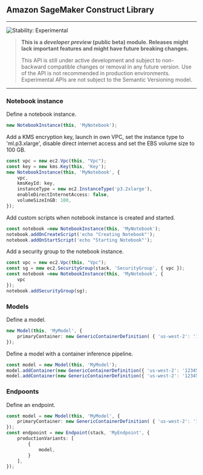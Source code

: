 ## Amazon SageMaker Construct Library
<!--BEGIN STABILITY BANNER-->

---

![Stability: Experimental](https://img.shields.io/badge/stability-Experimental-important.svg?style=for-the-badge)

> **This is a _developer preview_ (public beta) module. Releases might lack important features and might have
> future breaking changes.**
>
> This API is still under active development and subject to non-backward
> compatible changes or removal in any future version. Use of the API is not recommended in production
> environments. Experimental APIs are not subject to the Semantic Versioning model.

---
<!--END STABILITY BANNER-->

### Notebook instance

Define a notebook instance.

```ts
new NotebookInstance(this, 'MyNotebook');
```

Add a KMS encryption key, launch in own VPC, set the instance type to 'ml.p3.xlarge', disable direct internet access and set the EBS volume size to 100 GB.

```ts
const vpc = new ec2.Vpc(this, "Vpc");
const key = new kms.Key(this, 'Key');
new NotebookInstance(this, 'MyNotebook', {
    vpc,
    kmsKeyId: key,
    instanceType = new ec2.InstanceType('p3.2xlarge'),
    enableDirectInternetAccess: false,
    volumeSizeInGB: 100,
});
```

Add custom scripts when notebook instance is created and started.

```ts
const notebook =new NotebookInstance(this, 'MyNotebook');
notebook.addOnCreateScript('echo "Creating Notebook"');
notebook.addOnStartScript('echo "Starting Notebook"');
```

Add a security group to the notebook instance.

```ts
const vpc = new ec2.Vpc(this, "Vpc");
const sg = new ec2.SecurityGroup(stack, 'SecurityGroup', { vpc });
const notebook =new NotebookInstance(this, 'MyNotebook', {
    vpc
});
notebook.addSecurityGroup(sg);
```

### Models

Define a model.

```ts
new Model(this, 'MyModel', {
    primaryContainer: new GenericContainerDefinition( { 'us-west-2': '123456789012.dkr.ecr.us-west-2.amazonaws.com/mymodel:latest' })
});
```

Define a model with a container inference pipeline.

```ts
const model = new Model(this, 'MyModel');
model.addContainer(new GenericContainerDefinition({ 'us-west-2': '123456789012.dkr.ecr.us-west-2.amazonaws.com/mymodel1:latest' }));
model.addContainer(new GenericContainerDefinition({ 'us-west-2': '123456789012.dkr.ecr.us-west-2.amazonaws.com/mymodel2:latest' }));
```

### Endpoonts

Define an endpoint.

```ts
const model = new Model(this, 'MyModel', {
    primaryContainer: new GenericContainerDefinition( { 'us-west-2': '123456789012.dkr.ecr.us-west-2.amazonaws.com/mymodel:latest' })
});
const endpooint = new Endpoint(stack, 'MyEndpoint', {
    productionVariants: [ 
        { 
            model,
        }   
    ],
});
```
